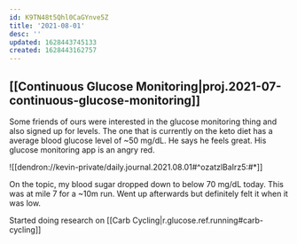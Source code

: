 ```yaml
---
id: K9TN48t5Qhl0CaGYnve5Z
title: '2021-08-01'
desc: ''
updated: 1628443745133
created: 1628443162757
---
```



## [[Continuous Glucose Monitoring|proj.2021-07-continuous-glucose-monitoring]]

Some friends of ours were interested in the glucose monitoring thing and also signed up for levels. The one that is currently on the keto diet has a average blood glucose level of ~50 mg/dL.  He says he feels great. His glucose monitoring app is an angry red. 

![[dendron://kevin-private/daily.journal.2021.08.01#^ozatzlBaIrz5:#*]]

On the topic, my blood sugar dropped down to below 70 mg/dL today. This was at mile 7 for a ~10m run. Went up afterwards but definitely felt it when it was low. 

Started doing research on [[Carb Cycling|r.glucose.ref.running#carb-cycling]]
